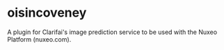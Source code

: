 # oisincoveney
A plugin for Clarifai's image prediction service to be used with the Nuxeo Platform (nuxeo.com).
